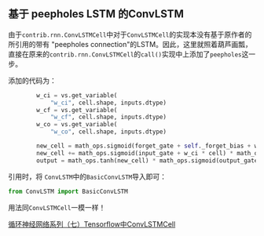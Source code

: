 ## 基于 peepholes LSTM 的ConvLSTM

由于`contrib.rnn.ConvLSTMCell`中对于`ConvLSTMCell`的实现本没有基于原作者的所引用的带有 "peepholes connection"的LSTM。因此，这里就照着葫芦画瓢，直接在原来的`contrib.rnn.ConvLSTMCell`的`call()`实现中上添加了`peepholes`这一步。<br>

添加的代码为：
```python
        w_ci = vs.get_variable(
            "w_ci", cell.shape, inputs.dtype)
        w_cf = vs.get_variable(
            "w_cf", cell.shape, inputs.dtype)
        w_co = vs.get_variable(
            "w_co", cell.shape, inputs.dtype)

        new_cell = math_ops.sigmoid(forget_gate + self._forget_bias + w_cf * cell) * cell
        new_cell += math_ops.sigmoid(input_gate + w_ci * cell) * math_ops.tanh(new_input)
        output = math_ops.tanh(new_cell) * math_ops.sigmoid(output_gate + w_co * new_cell)
```

引用时，将 `ConvLSTM`中的`BasicConvLSTM`导入即可：
```python
from ConvLSTM import BasicConvLSTM
```
用法同`ConvLSTMCell`一模一样！

[循环神经网络系列（七）Tensorflow中ConvLSTMCell](https://blog.csdn.net/The_lastest/article/details/84309807)